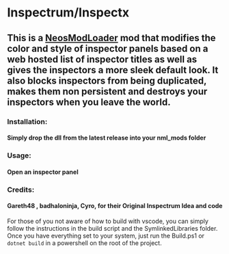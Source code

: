 # Inspectrum/Inspectx

## This is a [NeosModLoader](https://github.com/zkxs/NeosModLoader) mod that modifies the color and style of inspector panels based on a web hosted list of inspector titles as well as gives the inspectors a more sleek default look. It also blocks inspectors from being duplicated, makes them non persistent and destroys your inspectors when you leave the world.

### Installation: 
#### Simply drop the dll from the latest release into your nml_mods folder


### Usage:
#### Open an inspector panel


### Credits:
#### Gareth48 , badhaloninja, Cyro, for their Original Inspectrum Idea and code

For those of you not aware of how to build with vscode, you can simply follow the instructions in the build script and the SymlinkedLibraries folder.
Once you have everything set to your system, just run the Build.ps1 or `dotnet build` in a powershell on the root of the project.
